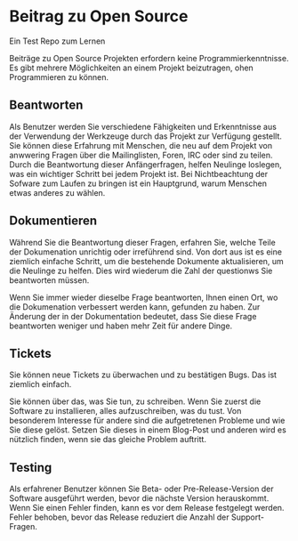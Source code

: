 # Beitrag zu Open Source

Ein Test Repo zum Lernen

Beiträge zu Open Source Projekten erfordern keine Programmierkenntnisse. Es gibt mehrere Möglichkeiten an einem Projekt beizutragen, ohen Programmieren zu können.


## Beantworten

Als Benutzer werden Sie verschiedene Fähigkeiten und Erkenntnisse aus der Verwendung der Werkzeuge durch das Projekt zur Verfügung gestellt. Sie können diese Erfahrung mit Menschen, die neu auf dem Projekt von anwwering Fragen über die Mailinglisten, Foren, IRC oder sind zu teilen. Durch die Beantwortung dieser Anfängerfragen, helfen Neulinge loslegen, was ein wichtiger Schritt bei jedem Projekt ist. Bei Nichtbeachtung der Sofware zum Laufen zu bringen ist ein Hauptgrund, warum Menschen etwas anderes zu wählen.

## Dokumentieren

Während Sie die Beantwortung dieser Fragen, erfahren Sie, welche Teile der Dokumenation unrichtig oder irreführend sind. Von dort aus ist es eine ziemlich einfache Schritt, um die bestehende Dokumente aktualisieren, um die Neulinge zu helfen. Dies wird wiederum die Zahl der questionws Sie beantworten müssen.

Wenn Sie immer wieder dieselbe Frage beantworten, Ihnen einen Ort, wo die Dokumenation verbessert werden kann, gefunden zu haben. Zur Änderung der in der Dokumentation bedeutet, dass Sie diese Frage beantworten weniger und haben mehr Zeit für andere Dinge.

## Tickets

Sie können neue Tickets zu überwachen und zu bestätigen Bugs. Das ist ziemlich einfach.

Sie können über das, was Sie tun, zu schreiben. Wenn Sie zuerst die Software zu installieren, alles aufzuschreiben, was du tust. Von besonderem Interesse für andere sind die aufgetretenen Probleme und wie Sie diese gelöst. Setzen Sie dieses in einem Blog-Post und anderen wird es nützlich finden, wenn sie das gleiche Problem auftritt.

## Testing

Als erfahrener Benutzer können Sie Beta- oder Pre-Release-Version der Software ausgeführt werden, bevor die nächste Version herauskommt. Wenn Sie einen Fehler finden, kann es vor dem Release festgelegt werden. Fehler behoben, bevor das Release reduziert die Anzahl der Support-Fragen.
